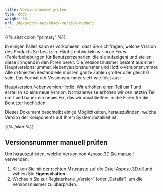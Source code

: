 ```yaml
---
title: Versionsnummer prüfen
type: docs
weight: 80
url: /de/python-net/check-version-number/
---
```


{{% alert color="primary" %}}

In einigen Fällen kann es vorkommen, dass Sie sich fragen, welche Version des Produkts Sie besitzen. Häufig entwickeln wir neue Fixes (Fehlerbehebungen für Benutzerszenarien, die sie aufzeigen) und stellen diese dringend in den Foren bereit. Die Versionsnummer besteht aus einer Hauptversionsnummer, Nebenversionsnummer und Hotfix-Versionsnummer. Alle definierten Bestandteile müssen ganze Zahlen größer oder gleich 0 sein. Das Format der Versionsnummer sieht wie folgt aus:

Hauptversion.Nebenversion.Hotfix. Wir erhöhen einen Teil um 1 und erstellen so eine neue Version. Normalerweise erhöhen wir den letzten Teil um 1 und bauen ein neues Fix, das wir anschließend in die Foren für die Benutzer hochladen.

Dieses Dokument beschreibt einige Möglichkeiten, herauszufinden, welche Version der Komponente auf Ihrem System installiert ist.

{{% /alert %}}

## **Versionsnummer manuell prüfen**

Um herauszufinden, welche Version von Aspose.3D Sie manuell verwenden:

1. Klicken Sie mit der rechten Maustaste auf die Datei Aspose.3D.dll und wählen Sie **Eigenschaften**.
1. Wechseln Sie zur Registerkarte „Version“ (oder „Details“), um die Versionsnummer zu überprüfen.

